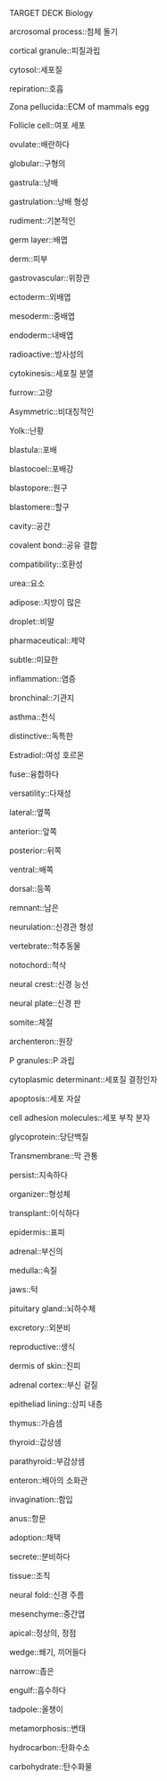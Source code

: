 TARGET DECK
Biology

arcrosomal process::첨체 돌기
<!--ID: 1709602287263-->

cortical granule::피질과립
<!--ID: 1709602287300-->

cytosol::세포질
<!--ID: 1710125814092-->

repiration::호흡
<!--ID: 1710126582860-->

Zona pellucida::ECM of mammals egg
<!--ID: 1710126582905-->

Follicle cell::여포 세포
<!--ID: 1710126582921-->

ovulate::배란하다
<!--ID: 1710126628377-->

globular::구형의
<!--ID: 1710162108566-->

gastrula::낭배
<!--ID: 1710206856909-->

gastrulation::낭배 형성
<!--ID: 1710206856961-->

rudiment::기본적인
<!--ID: 1710206856973-->

germ layer::배엽
<!--ID: 1710206856984-->

derm::피부

gastrovascular::위장관
<!--ID: 1710206856996-->

ectoderm::외배엽
<!--ID: 1710206857008-->

mesoderm::중배엽
<!--ID: 1710206857019-->

endoderm::내배엽
<!--ID: 1710206857031-->

radioactive::방사성의
<!--ID: 1710206857042-->

cytokinesis::세포질 분열
<!--ID: 1710206857054-->

furrow::고랑
<!--ID: 1710206857064-->

Asymmetric::비대칭적인
<!--ID: 1710206857075-->

Yolk::난황
<!--ID: 1710206857082-->

blastula::포배
<!--ID: 1710206857094-->

blastocoel::포배강
<!--ID: 1710206857106-->

blastopore::원구
<!--ID: 1710833201372-->

blastomere::할구
<!--ID: 1710206857118-->

cavity::공간
<!--ID: 1710206857129-->

covalent bond::공유 결합
<!--ID: 1710217903196-->

compatibility::호환성
<!--ID: 1710217903205-->

urea::요소
<!--ID: 1710217903213-->

adipose::지방이 많은
<!--ID: 1710217903221-->

droplet::비말
<!--ID: 1710217903229-->

pharmaceutical::제약
<!--ID: 1710218699443-->

subtle::미묘한
<!--ID: 1710218699453-->

inflammation::염증
<!--ID: 1710218699463-->

bronchinal::기관지
<!--ID: 1710218699470-->

asthma::천식
<!--ID: 1710218699476-->

distinctive::독특한
<!--ID: 1710218699484-->

Estradiol::여성 호르몬
<!--ID: 1710218699492-->

fuse::융합하다
<!--ID: 1710218699501-->

versatility::다재성
<!--ID: 1710219273786-->

lateral::옆쪽
<!--ID: 1710744413440-->

anterior::앞쪽
<!--ID: 1710744413451-->

posterior::뒤쪽
<!--ID: 1710744413457-->

ventral::배쪽
<!--ID: 1710744413466-->

dorsal::등쪽
<!--ID: 1710744413473-->

remnant::남은
<!--ID: 1710744656618-->

neurulation::신경관 형성
<!--ID: 1710744677999-->

vertebrate::척추동물
<!--ID: 1710771448548-->

notochord::척삭
<!--ID: 1710771448559-->

neural crest::신경 능선
<!--ID: 1710771448566-->

neural plate::신경 판
<!--ID: 1710771448575-->

somite::체절
<!--ID: 1710771448583-->

archenteron::원장
<!--ID: 1710771543146-->

P granules::P 과립
<!--ID: 1710811427901-->

cytoplasmic determinant::세포질 결정인자
<!--ID: 1710811427909-->

apoptosis::세포 자살
<!--ID: 1710811427917-->

cell adhesion molecules::세포 부착 분자
<!--ID: 1710811427925-->

glycoprotein::당단백질
<!--ID: 1710811427934-->

Transmembrane::막 관통
<!--ID: 1710811427945-->

persist::지속하다
<!--ID: 1710811427952-->

organizer::형성체
<!--ID: 1710811427961-->

transplant::이식하다
<!--ID: 1710811427968-->

epidermis::표피
<!--ID: 1710832381048-->

adrenal::부신의
<!--ID: 1710832381066-->

medulla::속질
<!--ID: 1710832381079-->

jaws::턱
<!--ID: 1710832381092-->

pituitary gland::뇌하수체
<!--ID: 1710832381106-->

excretory::외분비
<!--ID: 1710832381120-->

reproductive::생식
<!--ID: 1710832381134-->

dermis of skin::진피
<!--ID: 1710832381152-->

adrenal cortex::부신 겉질
<!--ID: 1710832381167-->

epitheliad lining::상피 내층
<!--ID: 1710832381181-->

thymus::가슴샘
<!--ID: 1710832381194-->

thyroid::갑상샘
<!--ID: 1710832381207-->

parathyroid::부감상샘
<!--ID: 1710832381221-->

enteron::배아의 소화관
<!--ID: 1710832510465-->

invagination::함입
<!--ID: 1710833782148-->

anus::항문
<!--ID: 1710833782199-->

adoption::채택
<!--ID: 1710834406865-->

secrete::분비하다
<!--ID: 1710834787845-->

tissue::조직
<!--ID: 1710834889720-->

neural fold::신경 주름
<!--ID: 1710849160975-->

mesenchyme::중간엽
<!--ID: 1710856822446-->

apical::정상의, 정점
<!--ID: 1710856822498-->

wedge::쐐기, 끼어들다
<!--ID: 1710856883022-->

narrow::좁은
<!--ID: 1710857221033-->

engulf::흡수하다
<!--ID: 1710858286961-->

tadpole::올챙이
<!--ID: 1710858541522-->

metamorphosis::변태
<!--ID: 1710858541576-->

hydrocarbon::탄화수소
<!--ID: 1710929350490-->

carbohydrate::탄수화물
<!--ID: 1710929350508-->
